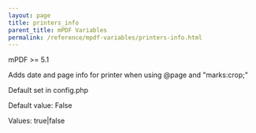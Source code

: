 ```yaml
---
layout: page
title: printers_info
parent_title: mPDF Variables
permalink: /reference/mpdf-variables/printers-info.html
---
```


<div id="bpmbook" class="bpmbook" style="direction:ltr;">
<div class="topic_user_field">
<div id="U0">
<div>
<div>
<div>
<div>
<p>mPDF &gt;= 5.1</p>
<p>Adds date and page info for printer when using @page and "marks:crop;"</p>
<p>Default set in config.php</p>
<p>Default value: False</p>
<p>Values: true|false</p>
</div>
</div>
</div>
</div>
</div>
</div>

